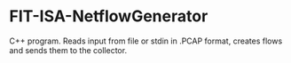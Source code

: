 # FIT-ISA-NetflowGenerator
C++ program. Reads input from file or stdin in .PCAP format, creates flows and sends them to the collector.

